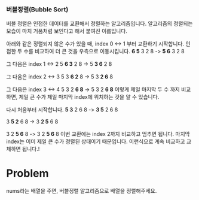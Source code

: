 ### 버블정렬(Bubble Sort)

버블 정렬은 인접한 데이터를 교환해서 정렬하는 알고리즘입니다.
알고리즘의 정렬되는 모습이 마치 거품처럼 보인다고 해서 붙여진 이름입니다.

아래와 같은 정렬되지 않은 수가 있을 때, index 0 <-> 1 부터 교환하기 시작합니다.
인접한 두 수를 비교하여 더 큰 것을 우측으로 이동시킵니다.
**6 5** 3 2 8
-> **5 6** 3 2 8

그 다음은 index 1 <-> 2
5 **6 3** 2 8
-> 5 **3 6** 2 8

그 다음은 index 2 <-> 3
5 3 **6 2** 8
-> 5 3 **2 6** 8

그 다음은 index 3 <-> 4
5 3 2 **6 8**
-> 5 3 2 **6 8** 
이렇게 제일 마지막 두 수 까지 비교하면, 제일 큰 수가 제일 마지막 index에 위치하는 것을 알 수 있습니다.

다시 처음부터 시작합니다. 
**5 3** 2 6 8
-> **3 5** 2 6 8 

3 **5 2** 6 8
-> 3 **2 5** 6 8 

3 2 **5 6** 8
-> 3 2 **5 6** 8
이번 교환에는 index 2까지 비교하고 멈추면 됩니다.
마지막 index는 이미 제일 큰 수가 정렬된 상태이기 때문입니다.
이런식으로 계속 비교하고 교체하면 됩니다.!


# Problem
nums라는 배열을 주면, 버블정렬 알고리즘으로 배열을 정렬해주세요.